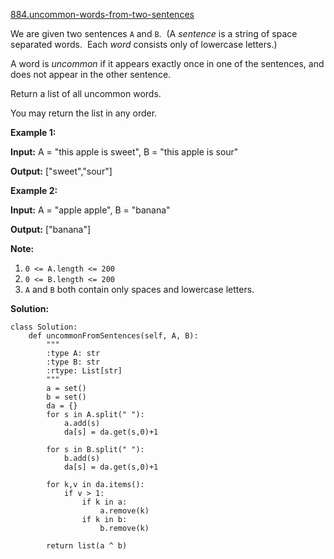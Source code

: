 [884.uncommon-words-from-two-sentences](https://leetcode.com/problems/uncommon-words-from-two-sentences/)  

We are given two sentences `A` and `B`.  (A _sentence_ is a string of space separated words.  Each _word_ consists only of lowercase letters.)

A word is _uncommon_ if it appears exactly once in one of the sentences, and does not appear in the other sentence.

Return a list of all uncommon words. 

You may return the list in any order.

**Example 1:**

  
**Input:** A = "this apple is sweet", B = "this apple is sour"
  
**Output:** \["sweet","sour"\]
  

**Example 2:**

  
**Input:** A = "apple apple", B = "banana"
  
**Output:** \["banana"\]
  

**Note:**

1.  `0 <= A.length <= 200`
2.  `0 <= B.length <= 200`
3.  `A` and `B` both contain only spaces and lowercase letters.  



**Solution:**  

```python3
class Solution:
    def uncommonFromSentences(self, A, B):
        """
        :type A: str
        :type B: str
        :rtype: List[str]
        """
        a = set()
        b = set()
        da = {}
        for s in A.split(" "):
            a.add(s)
            da[s] = da.get(s,0)+1
            
        for s in B.split(" "):
            b.add(s)
            da[s] = da.get(s,0)+1
            
        for k,v in da.items():
            if v > 1:
                if k in a:
                    a.remove(k)
                if k in b:
                    b.remove(k)
        
        return list(a ^ b)
```
      